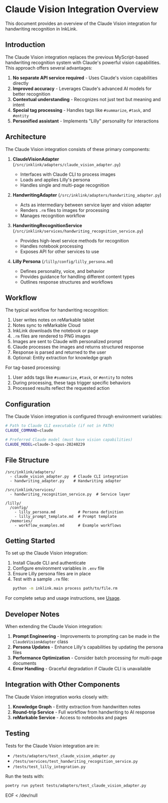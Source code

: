 # Claude Vision Integration Overview

This document provides an overview of the Claude Vision integration for handwriting recognition in InkLink.

## Introduction

The Claude Vision integration replaces the previous MyScript-based handwriting recognition system with Claude's powerful vision capabilities. This approach offers several advantages:

1. **No separate API service required** - Uses Claude's vision capabilities directly
2. **Improved accuracy** - Leverages Claude's advanced AI models for better recognition
3. **Contextual understanding** - Recognizes not just text but meaning and intent
4. **Special tag processing** - Handles tags like `#summarize`, `#task`, and `#entity`
5. **Personified assistant** - Implements "Lilly" personality for interactions

## Architecture

The Claude Vision integration consists of these primary components:

1. **ClaudeVisionAdapter** (`/src/inklink/adapters/claude_vision_adapter.py`)
   - Interfaces with Claude CLI to process images
   - Loads and applies Lilly's persona
   - Handles single and multi-page recognition

2. **HandwritingAdapter** (`/src/inklink/adapters/handwriting_adapter.py`)
   - Acts as intermediary between service layer and vision adapter
   - Renders `.rm` files to images for processing
   - Manages recognition workflow

3. **HandwritingRecognitionService** (`/src/inklink/services/handwriting_recognition_service.py`)
   - Provides high-level service methods for recognition
   - Handles notebook processing
   - Exposes API for other services to use

4. **Lilly Persona** (`/lilly/config/lilly_persona.md`)
   - Defines personality, voice, and behavior
   - Provides guidance for handling different content types
   - Outlines response structures and workflows

## Workflow

The typical workflow for handwriting recognition:

1. User writes notes on reMarkable tablet
2. Notes sync to reMarkable Cloud
3. InkLink downloads the notebook or page
4. `.rm` files are rendered to PNG images
5. Images are sent to Claude with personalized prompt
6. Claude processes the images and returns structured response
7. Response is parsed and returned to the user
8. Optional: Entity extraction for knowledge graph

For tag-based processing:
1. User adds tags like `#summarize`, `#task`, or `#entity` to notes
2. During processing, these tags trigger specific behaviors
3. Processed results reflect the requested action

## Configuration

The Claude Vision integration is configured through environment variables:

```bash
# Path to Claude CLI executable (if not in PATH)
CLAUDE_COMMAND=claude

# Preferred Claude model (must have vision capabilities)
CLAUDE_MODEL=claude-3-opus-20240229
```

## File Structure

```
/src/inklink/adapters/
  - claude_vision_adapter.py  # Claude CLI integration
  - handwriting_adapter.py    # Handwriting adapter

/src/inklink/services/
  - handwriting_recognition_service.py  # Service layer

/lilly/
  /config/
    - lilly_persona.md          # Persona definition
    - lilly_prompt_template.md  # Prompt template
  /memories/
    - workflow_examples.md      # Example workflows
```

## Getting Started

To set up the Claude Vision integration:

1. Install Claude CLI and authenticate
2. Configure environment variables in `.env` file
3. Ensure Lilly persona files are in place
4. Test with a sample `.rm` file:
   ```bash
   python -m inklink.main process path/to/file.rm
   ```

For complete setup and usage instructions, see [Usage](usage.md).

## Developer Notes

When extending the Claude Vision integration:

1. **Prompt Engineering** - Improvements to prompting can be made in the `ClaudeVisionAdapter` class
2. **Persona Updates** - Enhance Lilly's capabilities by updating the persona files
3. **Performance Optimization** - Consider batch processing for multi-page documents
4. **Error Handling** - Graceful degradation if Claude CLI is unavailable

## Integration with Other Components

The Claude Vision integration works closely with:

1. **Knowledge Graph** - Entity extraction from handwritten notes
2. **Round-trip Service** - Full workflow from handwriting to AI response
3. **reMarkable Service** - Access to notebooks and pages

## Testing

Tests for the Claude Vision integration are in:

- `/tests/adapters/test_claude_vision_adapter.py`
- `/tests/services/test_handwriting_recognition_service.py`
- `/tests/test_lilly_integration.py`

Run the tests with:

```bash
poetry run pytest tests/adapters/test_claude_vision_adapter.py
```
EOF < /dev/null
